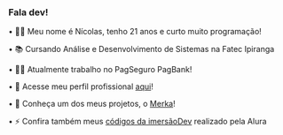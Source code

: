 ### Fala dev!

• 👨‍🦱 Meu nome é Nícolas, tenho 21 anos e curto muito programação!

• 📚 Cursando Análise e Desenvolvimento de Sistemas na Fatec Ipiranga

• 👨‍💼  Atualmente trabalho no PagSeguro PagBank!

• 🔗 Acesse meu perfil profissional <a href="https://www.linkedin.com/in/nicolas-arcas-01063712a/">aqui</a>!

• 🥇 Conheça um dos meus projetos, o <a href="https://github.com/nicolasarcas/merka_app">Merka</a>!

• ⚡ Confira também meus <a href="https://github.com/nicolasarcas/imersaodev">códigos da imersãoDev</a> realizado pela Alura

<!--
**nicolasarcas/nicolasarcas** is a ✨ _special_ ✨ repository because its `README.md` (this file) appears on your GitHub profile.

Here are some ideas to get you started:

- 🔭 I’m currently working on ...
- 🌱 I’m currently learning ...
- 👯 I’m looking to collaborate on ...
- 🤔 I’m looking for help with ...
- 💬 Ask me about ...
- 📫 How to reach me: ...
- 😄 Pronouns: ...
- ⚡ Fun fact: ...
-->


